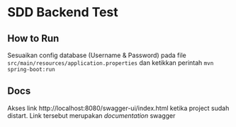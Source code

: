 # SDD Backend Test

## How to Run
Sesuaikan config database (Username & Password) pada file `src/main/resources/application.properties`
dan ketikkan perintah `mvn spring-boot:run`

## Docs
Akses link http://localhost:8080/swagger-ui/index.html ketika project sudah distart.
Link tersebut merupakan _documentation_ swagger